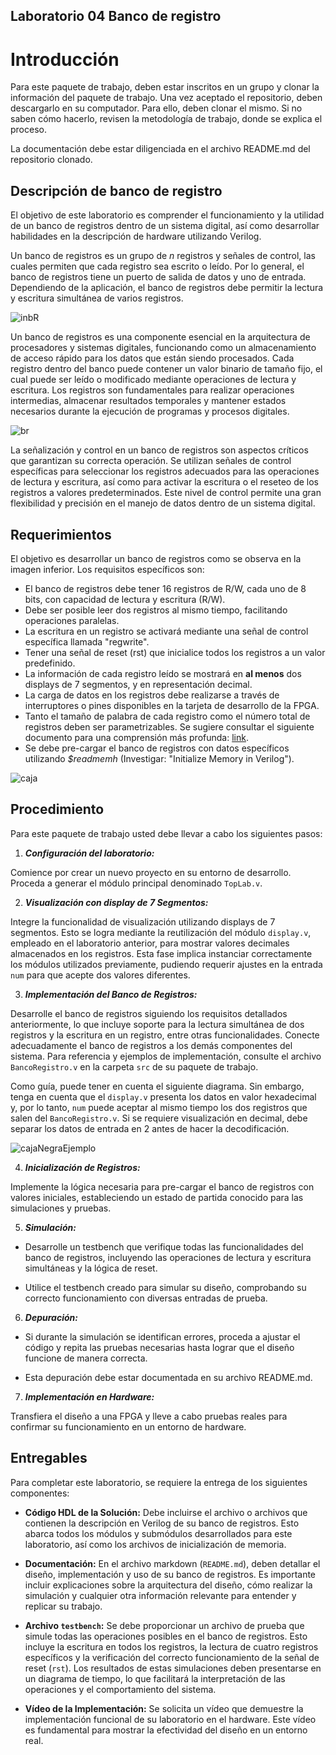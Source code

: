 ## Laboratorio 04 Banco de registro

# Introducción

Para este paquete de trabajo, deben estar inscritos en un grupo y clonar la información del paquete de trabajo. Una vez aceptado el repositorio, deben descargarlo en su computador. Para ello, deben clonar el mismo. Si no saben cómo hacerlo, revisen la metodología de trabajo, donde se explica el proceso.

La documentación debe estar diligenciada en el archivo README.md del repositorio clonado.


## Descripción de banco de registro 

El objetivo de este laboratorio es comprender el funcionamiento y la utilidad de un banco de registros dentro de un sistema digital, así como desarrollar habilidades en la descripción de hardware utilizando Verilog.

Un banco de registros es un grupo de _n_ registros y señales de control, las cuales permiten que cada registro sea escrito o leído. Por lo general, el banco de registros tiene un puerto de salida de datos y uno de entrada. Dependiendo de la aplicación, el banco de registros debe permitir la lectura y escritura simultánea de varios registros.

![inbR](https://github.com/unal-edigital1/2024-1/blob/master/labs/figs/br2.PNG)

Un banco de registros es una componente esencial en la arquitectura de procesadores y sistemas digitales, funcionando como un almacenamiento de acceso rápido para los datos que están siendo procesados. Cada registro dentro del banco puede contener un valor binario de tamaño fijo, el cual puede ser leído o modificado mediante operaciones de lectura y escritura. Los registros son fundamentales para realizar operaciones intermedias, almacenar resultados temporales y mantener estados necesarios durante la ejecución de programas y procesos digitales.

![br](https://github.com/unal-edigital1/2024-1/blob/master/labs/figs/br1.PNG)

La señalización y control en un banco de registros son aspectos críticos que garantizan su correcta operación. Se utilizan señales de control específicas para seleccionar los registros adecuados para las operaciones de lectura y escritura, así como para activar la escritura o el reseteo de los registros a valores predeterminados. Este nivel de control permite una gran flexibilidad y precisión en el manejo de datos dentro de un sistema digital.



## Requerimientos 


El objetivo es desarrollar un banco de registros como se observa en la imagen inferior. Los requisitos específicos son:

- El banco de registros debe tener 16 registros de R/W, cada uno de 8 bits, con capacidad de lectura y escritura (R/W).
- Debe ser posible leer dos registros al mismo tiempo, facilitando operaciones paralelas.
- La escritura en un registro se activará mediante una señal de control específica llamada "regwrite".
- Tener una señal de reset (rst) que inicialice todos los registros a un valor predefinido.
- La información de cada registro leído se mostrará en **al menos** dos displays de 7 segmentos, y en representación decimal.
- La carga de datos en los registros debe realizarse a través de interruptores o pines disponibles en la tarjeta de desarrollo de la FPGA.
- Tanto el tamaño de palabra de cada registro como el número total de registros deben ser parametrizables. Se sugiere consultar el siguiente documento para una comprensión más profunda: [link](https://ocw.mit.edu/courses/electrical-engineering-and-computer-science/6-884-complex-digital-systems-spring-2005/related-resources/parameter_models.pdf).
- Se debe pre-cargar el banco de registros con datos específicos utilizando _$readmemh_ (Investigar: "Initialize Memory in Verilog").


 ![caja](https://github.com/unal-edigital1/2024-1/blob/master/labs/figs/br3.PNG)

## Procedimiento

Para este paquete de trabajo usted debe llevar a cabo los siguientes pasos:

1. ***Configuración del laboratorio:***

Comience por crear un nuevo proyecto en su entorno de desarrollo. Proceda a generar el módulo principal denominado `TopLab.v`.


2. ***Visualización con display de 7 Segmentos:***

Integre la funcionalidad de visualización utilizando displays de 7 segmentos. Esto se logra mediante la reutilización del módulo `display.v`, empleado en el laboratorio anterior, para mostrar valores decimales almacenados en los registros. Esta fase implica instanciar correctamente los módulos utilizados previamente, pudiendo requerir ajustes en la entrada `num` para que acepte dos valores diferentes.


3. ***Implementación del Banco de Registros:***

Desarrolle el banco de registros siguiendo los requisitos detallados anteriormente, lo que incluye soporte para la lectura simultánea de dos registros y la escritura en un registro, entre otras funcionalidades. Conecte adecuadamente el banco de registros a los demás componentes del sistema. Para referencia y ejemplos de implementación, consulte el archivo `BancoRegistro.v` en la carpeta `src` de su paquete de trabajo.

Como guía, puede tener en cuenta el siguiente diagrama. Sin embargo, tenga en cuenta que el `display.v` presenta los datos en valor hexadecimal y, por lo tanto, `num` puede aceptar al mismo tiempo los dos registros que salen del `BancoRegistro.v`. Si se requiere visualización en decimal, debe separar los datos de entrada en 2 antes de hacer la decodificación.

 ![cajaNegraEjemplo](https://github.com/unal-edigital1/2024-1/blob/master/labs/figs/br4.PNG)

4. ***Inicialización de Registros:***

Implemente la lógica necesaria para pre-cargar el banco de registros con valores iniciales, estableciendo un estado de partida conocido para las simulaciones y pruebas.

5. ***Simulación:***

- Desarrolle un testbench que verifique todas las funcionalidades del banco de registros, incluyendo las operaciones de lectura y escritura simultáneas y la lógica de reset.

- Utilice el testbench creado para simular su diseño, comprobando su correcto funcionamiento con diversas entradas de prueba.

6. ***Depuración:***

- Si durante la simulación se identifican errores, proceda a ajustar el código y repita las pruebas necesarias hasta lograr que el diseño funcione de manera correcta.

- Esta depuración debe estar documentada en su archivo README.md.

7. ***Implementación en Hardware:***

Transfiera el diseño a una FPGA y lleve a cabo pruebas reales para confirmar su funcionamiento en un entorno de hardware.

## Entregables

Para completar este laboratorio, se requiere la entrega de los siguientes componentes:

- **Código HDL de la Solución:** Debe incluirse el archivo o archivos que contienen la descripción en Verilog de su banco de registros. Esto abarca todos los módulos y submódulos desarrollados para este laboratorio, así como los archivos de inicialización de memoria.

- **Documentación:** En el archivo markdown (`README.md`), deben detallar el diseño, implementación y uso de su banco de registros. Es importante incluir explicaciones sobre la arquitectura del diseño, cómo realizar la simulación y cualquier otra información relevante para entender y replicar su trabajo.

- **Archivo `testbench`:** Se debe proporcionar un archivo de prueba que simule todas las operaciones posibles en el banco de registros. Esto incluye la escritura en todos los registros, la lectura de cuatro registros específicos y la verificación del correcto funcionamiento de la señal de reset (`rst`). Los resultados de estas simulaciones deben presentarse en un diagrama de tiempo, lo que facilitará la interpretación de las operaciones y el comportamiento del sistema.

- **Vídeo de la Implementación:** Se solicita un vídeo que demuestre la implementación funcional de su laboratorio en el hardware. Este vídeo es fundamental para mostrar la efectividad del diseño en un entorno real.
